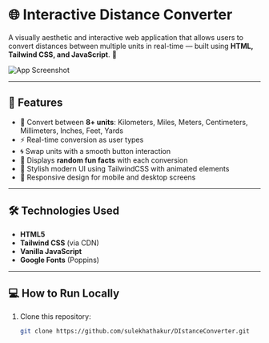# 🌐 Interactive Distance Converter

A visually aesthetic and interactive web application that allows users to convert distances between multiple units in real-time — built using **HTML, Tailwind CSS, and JavaScript**. 🚀

![App Screenshot](./screenshot.png)

---

## 📌 Features

- 🔄 Convert between **8+ units**: Kilometers, Miles, Meters, Centimeters, Millimeters, Inches, Feet, Yards
- ⚡ Real-time conversion as user types
- 🌀 Swap units with a smooth button interaction
- 🧠 Displays **random fun facts** with each conversion
- 🎨 Stylish modern UI using TailwindCSS with animated elements
- 🎯 Responsive design for mobile and desktop screens

---

## 🛠️ Technologies Used

- **HTML5**
- **Tailwind CSS** (via CDN)
- **Vanilla JavaScript**
- **Google Fonts** (Poppins)

---

## 💻 How to Run Locally

1. Clone this repository:
   ```bash
   git clone https://github.com/sulekhathakur/DIstanceConverter.git
